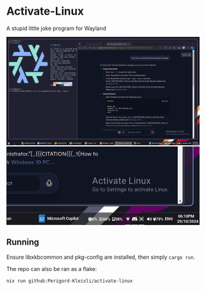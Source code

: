 # Activate-Linux

A stupid little joke program for Wayland

![Fullscreen view, showing Activate-Linux on the corner](./resources/sample.png)
![Closeup view of Activate-Linux](./resources/closeup.png)

## Running

Ensure libxkbcommon and pkg-config are installed, then simply `cargo run`.

The repo can also be ran as a flake:
```
nix run github:Perigord-Kleisli/activate-linux
```
